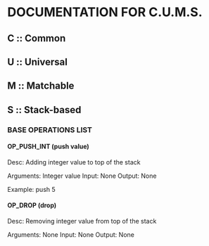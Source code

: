 # DOCUMENTATION FOR C.U.M.S.

## C :: Common
## U :: Universal
## M :: Matchable
## S :: Stack-based


### BASE OPERATIONS LIST

#### OP_PUSH_INT (push value)
Desc: 
	Adding integer value to top of the stack

Arguments:
	Integer value
Input: 
	None
Output: 
	None

Example:
	push 5


#### OP_DROP (drop) 
Desc:
	Removing integer value from top of the stack

Arguments:
	None
Input:
	None
Output:
	None

	  